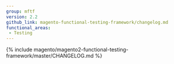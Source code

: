 ```yaml
---
group: mftf
version: 2.2
github_link: magento-functional-testing-framework/changelog.md
functional_areas:
 - Testing
---
```


{% include magento/magento2-functional-testing-framework/master/CHANGELOG.md %}